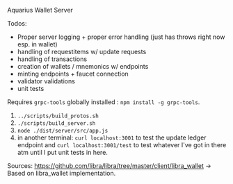 Aquarius Wallet Server

Todos:

- Proper server logging + proper error handling (just has throws right now esp. in wallet)
- handling of requestitems w/ update requests
- handling of transactions
- creation of wallets / mnemonics w/ endpoints
- minting endpoints + faucet connection
- validator validations
- unit tests

Requires `grpc-tools` globally installed : `npm install -g grpc-tools`.

1. `../scripts/build_protos.sh`
2. `./scripts/build_server.sh`
3. `node ./dist/server/src/app.js`
4. in another terminal: `curl localhost:3001` to test the update ledger endpoint and `curl localhost:3001/test` to test whatever I've got in there atm until I put unit tests in here.

Sources:
https://github.com/libra/libra/tree/master/client/libra_wallet -> Based on libra_wallet implementation.
